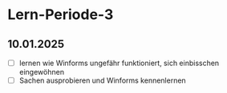 # Lern-Periode-3

## 10.01.2025
-[ ] lernen wie Winforms ungefähr funktioniert, sich einbisschen eingewöhnen
-[ ] Sachen ausprobieren und Winforms kennenlernen
